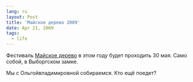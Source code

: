 ```yaml
---
lang: ru
layout: Post
title: 'Майское дерево 2009'
date: Apr 21, 2009
tags:
  - life
---
```


Фестиваль [Майское дерево](http://www.may-tree.ru/ "Майское дерево") в этом году будет проходить 30 мая. Само собой, в Выборгском замке.

Мы с Ольгойвладимировной собираемся. Кто ещё поедет?
